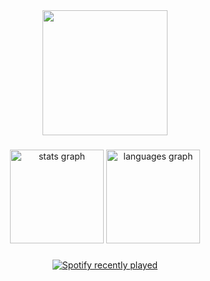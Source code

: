 <div align="center">
  <img height="200" src="https://media3.giphy.com/media/v1.Y2lkPTc5MGI3NjExajVscmd3bW42MXVxZ3hidzZ2eXBkcWY3ZjN3a3FjYmlsM21udm10dCZlcD12MV9pbnRlcm5hbF9naWZfYnlfaWQmY3Q9Zw/yxfk3t9y8ZKlq/giphy.gif"  />
</div>

###

<div align="center">
  <img src="https://github-readme-stats.vercel.app/api?username=Elemento46&hide_title=false&hide_rank=false&show_icons=true&include_all_commits=true&count_private=true&disable_animations=false&theme=dracula&locale=en&hide_border=false&order=1" height="150" alt="stats graph"  />
  <img src="https://github-readme-stats.vercel.app/api/top-langs?username=Elemento46&locale=en&hide_title=false&layout=compact&card_width=320&langs_count=5&theme=dracula&hide_border=false&order=2" height="150" alt="languages graph"  />
</div>

###

<div align="center">
  <a href="https://open.spotify.com/user/61j5jyad7n9wv7p7k3ati3lrn">
    <img src="https://spotify-recently-played-readme.vercel.app/api?user=61j5jyad7n9wv7p7k3ati3lrn&count=4" alt="Spotify recently played"  />
  </a>
</div>

###
